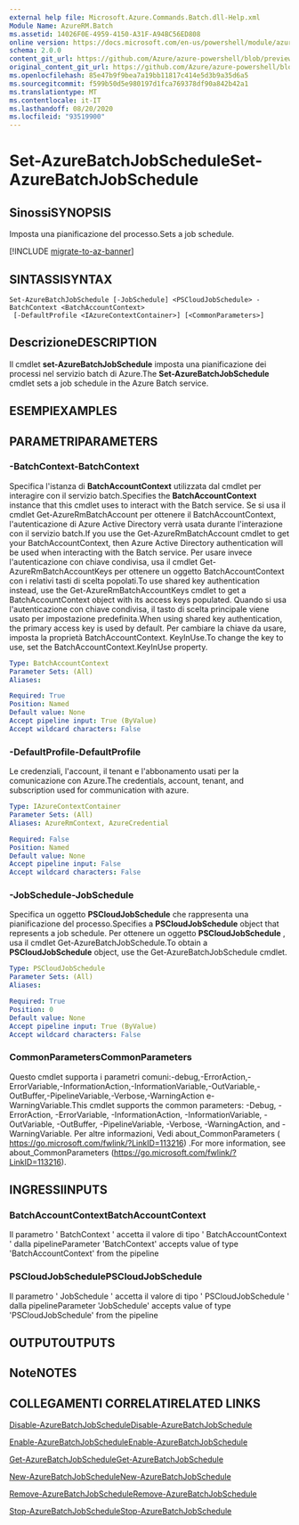 ```yaml
---
external help file: Microsoft.Azure.Commands.Batch.dll-Help.xml
Module Name: AzureRM.Batch
ms.assetid: 14026F0E-4959-4150-A31F-A94BC56ED808
online version: https://docs.microsoft.com/en-us/powershell/module/azurerm.batch/set-azurebatchjobschedule
schema: 2.0.0
content_git_url: https://github.com/Azure/azure-powershell/blob/preview/src/ResourceManager/AzureBatch/Commands.Batch/help/Set-AzureBatchJobSchedule.md
original_content_git_url: https://github.com/Azure/azure-powershell/blob/preview/src/ResourceManager/AzureBatch/Commands.Batch/help/Set-AzureBatchJobSchedule.md
ms.openlocfilehash: 85e47b9f9bea7a19bb11817c414e5d3b9a35d6a5
ms.sourcegitcommit: f599b50d5e980197d1fca769378df90a842b42a1
ms.translationtype: MT
ms.contentlocale: it-IT
ms.lasthandoff: 08/20/2020
ms.locfileid: "93519900"
---
```

# <span data-ttu-id="d7b13-101">Set-AzureBatchJobSchedule</span><span class="sxs-lookup"><span data-stu-id="d7b13-101">Set-AzureBatchJobSchedule</span></span>

## <span data-ttu-id="d7b13-102">Sinossi</span><span class="sxs-lookup"><span data-stu-id="d7b13-102">SYNOPSIS</span></span>
<span data-ttu-id="d7b13-103">Imposta una pianificazione del processo.</span><span class="sxs-lookup"><span data-stu-id="d7b13-103">Sets a job schedule.</span></span>

[!INCLUDE [migrate-to-az-banner](../../includes/migrate-to-az-banner.md)]

## <span data-ttu-id="d7b13-104">SINTASSI</span><span class="sxs-lookup"><span data-stu-id="d7b13-104">SYNTAX</span></span>

```
Set-AzureBatchJobSchedule [-JobSchedule] <PSCloudJobSchedule> -BatchContext <BatchAccountContext>
 [-DefaultProfile <IAzureContextContainer>] [<CommonParameters>]
```

## <span data-ttu-id="d7b13-105">Descrizione</span><span class="sxs-lookup"><span data-stu-id="d7b13-105">DESCRIPTION</span></span>
<span data-ttu-id="d7b13-106">Il cmdlet **set-AzureBatchJobSchedule** imposta una pianificazione dei processi nel servizio batch di Azure.</span><span class="sxs-lookup"><span data-stu-id="d7b13-106">The **Set-AzureBatchJobSchedule** cmdlet sets a job schedule in the Azure Batch service.</span></span>

## <span data-ttu-id="d7b13-107">ESEMPI</span><span class="sxs-lookup"><span data-stu-id="d7b13-107">EXAMPLES</span></span>

## <span data-ttu-id="d7b13-108">PARAMETRI</span><span class="sxs-lookup"><span data-stu-id="d7b13-108">PARAMETERS</span></span>

### <span data-ttu-id="d7b13-109">-BatchContext</span><span class="sxs-lookup"><span data-stu-id="d7b13-109">-BatchContext</span></span>
<span data-ttu-id="d7b13-110">Specifica l'istanza di **BatchAccountContext** utilizzata dal cmdlet per interagire con il servizio batch.</span><span class="sxs-lookup"><span data-stu-id="d7b13-110">Specifies the **BatchAccountContext** instance that this cmdlet uses to interact with the Batch service.</span></span>
<span data-ttu-id="d7b13-111">Se si usa il cmdlet Get-AzureRmBatchAccount per ottenere il BatchAccountContext, l'autenticazione di Azure Active Directory verrà usata durante l'interazione con il servizio batch.</span><span class="sxs-lookup"><span data-stu-id="d7b13-111">If you use the Get-AzureRmBatchAccount cmdlet to get your BatchAccountContext, then Azure Active Directory authentication will be used when interacting with the Batch service.</span></span> <span data-ttu-id="d7b13-112">Per usare invece l'autenticazione con chiave condivisa, usa il cmdlet Get-AzureRmBatchAccountKeys per ottenere un oggetto BatchAccountContext con i relativi tasti di scelta popolati.</span><span class="sxs-lookup"><span data-stu-id="d7b13-112">To use shared key authentication instead, use the Get-AzureRmBatchAccountKeys cmdlet to get a BatchAccountContext object with its access keys populated.</span></span> <span data-ttu-id="d7b13-113">Quando si usa l'autenticazione con chiave condivisa, il tasto di scelta principale viene usato per impostazione predefinita.</span><span class="sxs-lookup"><span data-stu-id="d7b13-113">When using shared key authentication, the primary access key is used by default.</span></span> <span data-ttu-id="d7b13-114">Per cambiare la chiave da usare, imposta la proprietà BatchAccountContext. KeyInUse.</span><span class="sxs-lookup"><span data-stu-id="d7b13-114">To change the key to use, set the BatchAccountContext.KeyInUse property.</span></span>

```yaml
Type: BatchAccountContext
Parameter Sets: (All)
Aliases: 

Required: True
Position: Named
Default value: None
Accept pipeline input: True (ByValue)
Accept wildcard characters: False
```

### <span data-ttu-id="d7b13-115">-DefaultProfile</span><span class="sxs-lookup"><span data-stu-id="d7b13-115">-DefaultProfile</span></span>
<span data-ttu-id="d7b13-116">Le credenziali, l'account, il tenant e l'abbonamento usati per la comunicazione con Azure.</span><span class="sxs-lookup"><span data-stu-id="d7b13-116">The credentials, account, tenant, and subscription used for communication with azure.</span></span>

```yaml
Type: IAzureContextContainer
Parameter Sets: (All)
Aliases: AzureRmContext, AzureCredential

Required: False
Position: Named
Default value: None
Accept pipeline input: False
Accept wildcard characters: False
```

### <span data-ttu-id="d7b13-117">-JobSchedule</span><span class="sxs-lookup"><span data-stu-id="d7b13-117">-JobSchedule</span></span>
<span data-ttu-id="d7b13-118">Specifica un oggetto **PSCloudJobSchedule** che rappresenta una pianificazione del processo.</span><span class="sxs-lookup"><span data-stu-id="d7b13-118">Specifies a **PSCloudJobSchedule** object that represents a job schedule.</span></span>
<span data-ttu-id="d7b13-119">Per ottenere un oggetto **PSCloudJobSchedule** , usa il cmdlet Get-AzureBatchJobSchedule.</span><span class="sxs-lookup"><span data-stu-id="d7b13-119">To obtain a **PSCloudJobSchedule** object, use the Get-AzureBatchJobSchedule cmdlet.</span></span>

```yaml
Type: PSCloudJobSchedule
Parameter Sets: (All)
Aliases: 

Required: True
Position: 0
Default value: None
Accept pipeline input: True (ByValue)
Accept wildcard characters: False
```

### <span data-ttu-id="d7b13-120">CommonParameters</span><span class="sxs-lookup"><span data-stu-id="d7b13-120">CommonParameters</span></span>
<span data-ttu-id="d7b13-121">Questo cmdlet supporta i parametri comuni:-debug,-ErrorAction,-ErrorVariable,-InformationAction,-InformationVariable,-OutVariable,-OutBuffer,-PipelineVariable,-Verbose,-WarningAction e-WarningVariable.</span><span class="sxs-lookup"><span data-stu-id="d7b13-121">This cmdlet supports the common parameters: -Debug, -ErrorAction, -ErrorVariable, -InformationAction, -InformationVariable, -OutVariable, -OutBuffer, -PipelineVariable, -Verbose, -WarningAction, and -WarningVariable.</span></span> <span data-ttu-id="d7b13-122">Per altre informazioni, Vedi about_CommonParameters ( https://go.microsoft.com/fwlink/?LinkID=113216) .</span><span class="sxs-lookup"><span data-stu-id="d7b13-122">For more information, see about_CommonParameters (https://go.microsoft.com/fwlink/?LinkID=113216).</span></span>

## <span data-ttu-id="d7b13-123">INGRESSI</span><span class="sxs-lookup"><span data-stu-id="d7b13-123">INPUTS</span></span>

### <span data-ttu-id="d7b13-124">BatchAccountContext</span><span class="sxs-lookup"><span data-stu-id="d7b13-124">BatchAccountContext</span></span>
<span data-ttu-id="d7b13-125">Il parametro ' BatchContext ' accetta il valore di tipo ' BatchAccountContext ' dalla pipeline</span><span class="sxs-lookup"><span data-stu-id="d7b13-125">Parameter 'BatchContext' accepts value of type 'BatchAccountContext' from the pipeline</span></span>

### <span data-ttu-id="d7b13-126">PSCloudJobSchedule</span><span class="sxs-lookup"><span data-stu-id="d7b13-126">PSCloudJobSchedule</span></span>
<span data-ttu-id="d7b13-127">Il parametro ' JobSchedule ' accetta il valore di tipo ' PSCloudJobSchedule ' dalla pipeline</span><span class="sxs-lookup"><span data-stu-id="d7b13-127">Parameter 'JobSchedule' accepts value of type 'PSCloudJobSchedule' from the pipeline</span></span>

## <span data-ttu-id="d7b13-128">OUTPUT</span><span class="sxs-lookup"><span data-stu-id="d7b13-128">OUTPUTS</span></span>

## <span data-ttu-id="d7b13-129">Note</span><span class="sxs-lookup"><span data-stu-id="d7b13-129">NOTES</span></span>

## <span data-ttu-id="d7b13-130">COLLEGAMENTI CORRELATI</span><span class="sxs-lookup"><span data-stu-id="d7b13-130">RELATED LINKS</span></span>

[<span data-ttu-id="d7b13-131">Disable-AzureBatchJobSchedule</span><span class="sxs-lookup"><span data-stu-id="d7b13-131">Disable-AzureBatchJobSchedule</span></span>](./Disable-AzureBatchJobSchedule.md)

[<span data-ttu-id="d7b13-132">Enable-AzureBatchJobSchedule</span><span class="sxs-lookup"><span data-stu-id="d7b13-132">Enable-AzureBatchJobSchedule</span></span>](./Enable-AzureBatchJobSchedule.md)

[<span data-ttu-id="d7b13-133">Get-AzureBatchJobSchedule</span><span class="sxs-lookup"><span data-stu-id="d7b13-133">Get-AzureBatchJobSchedule</span></span>](./Get-AzureBatchJobSchedule.md)

[<span data-ttu-id="d7b13-134">New-AzureBatchJobSchedule</span><span class="sxs-lookup"><span data-stu-id="d7b13-134">New-AzureBatchJobSchedule</span></span>](./New-AzureBatchJobSchedule.md)

[<span data-ttu-id="d7b13-135">Remove-AzureBatchJobSchedule</span><span class="sxs-lookup"><span data-stu-id="d7b13-135">Remove-AzureBatchJobSchedule</span></span>](./Remove-AzureBatchJobSchedule.md)

[<span data-ttu-id="d7b13-136">Stop-AzureBatchJobSchedule</span><span class="sxs-lookup"><span data-stu-id="d7b13-136">Stop-AzureBatchJobSchedule</span></span>](./Stop-AzureBatchJobSchedule.md)


